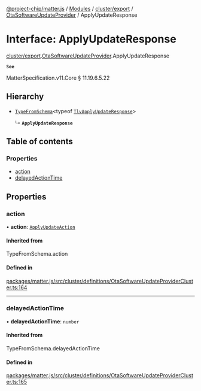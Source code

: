 [@project-chip/matter.js](../README.md) / [Modules](../modules.md) / [cluster/export](../modules/cluster_export.md) / [OtaSoftwareUpdateProvider](../modules/cluster_export.OtaSoftwareUpdateProvider.md) / ApplyUpdateResponse

# Interface: ApplyUpdateResponse

[cluster/export](../modules/cluster_export.md).[OtaSoftwareUpdateProvider](../modules/cluster_export.OtaSoftwareUpdateProvider.md).ApplyUpdateResponse

**`See`**

MatterSpecification.v11.Core § 11.19.6.5.22

## Hierarchy

- [`TypeFromSchema`](../modules/tlv_export.md#typefromschema)\<typeof [`TlvApplyUpdateResponse`](../modules/cluster_export.OtaSoftwareUpdateProvider.md#tlvapplyupdateresponse)\>

  ↳ **`ApplyUpdateResponse`**

## Table of contents

### Properties

- [action](cluster_export.OtaSoftwareUpdateProvider.ApplyUpdateResponse.md#action)
- [delayedActionTime](cluster_export.OtaSoftwareUpdateProvider.ApplyUpdateResponse.md#delayedactiontime)

## Properties

### action

• **action**: [`ApplyUpdateAction`](../enums/cluster_export.OtaSoftwareUpdateProvider.ApplyUpdateAction.md)

#### Inherited from

TypeFromSchema.action

#### Defined in

[packages/matter.js/src/cluster/definitions/OtaSoftwareUpdateProviderCluster.ts:164](https://github.com/project-chip/matter.js/blob/5f71eedebdb9fa54338bde320c311bb359b7455d/packages/matter.js/src/cluster/definitions/OtaSoftwareUpdateProviderCluster.ts#L164)

___

### delayedActionTime

• **delayedActionTime**: `number`

#### Inherited from

TypeFromSchema.delayedActionTime

#### Defined in

[packages/matter.js/src/cluster/definitions/OtaSoftwareUpdateProviderCluster.ts:165](https://github.com/project-chip/matter.js/blob/5f71eedebdb9fa54338bde320c311bb359b7455d/packages/matter.js/src/cluster/definitions/OtaSoftwareUpdateProviderCluster.ts#L165)

